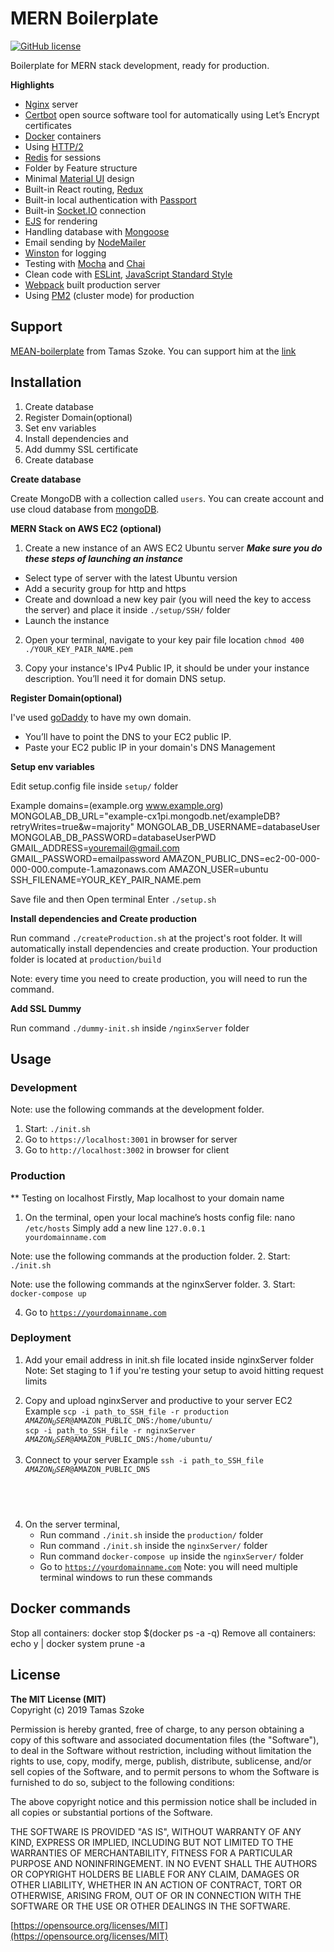 # MERN Boilerplate

[![GitHub license](https://img.shields.io/github/license/tamasszoke/mern-boilerplate.svg)](https://github.com/tamasszoke/mern-boilerplate/blob/master/LICENSE)

Boilerplate for MERN stack development, ready for production.

**Highlights**

+ [Nginx](https://www.nginx.com) server 
+ [Certbot](https://certbot.eff.org) open source software tool for automatically using Let’s Encrypt certificates
+ [Docker](https://www.docker.com/) containers
+ Using [HTTP/2](https://http2.github.io/)
+ [Redis](https://www.npmjs.com/package/connect-redis) for sessions
+ Folder by Feature structure
+ Minimal [Material UI](https://material-ui.com/) design
+ Built-in React routing, [Redux](https://redux.js.org/)
+ Built-in local authentication with [Passport](http://www.passportjs.org/)
+ Built-in [Socket.IO](https://socket.io/) connection
+ [EJS](https://ejs.co/) for rendering
+ Handling database with [Mongoose](https://mongoosejs.com/)
+ Email sending by [NodeMailer](https://nodemailer.com/about/)
+ [Winston](https://github.com/winstonjs/winston) for logging
+ Testing with [Mocha](https://mochajs.org/) and [Chai](https://www.chaijs.com/)
+ Clean code with [ESLint](https://eslint.org/), [JavaScript Standard Style](https://standardjs.com/)
+ [Webpack](https://webpack.js.org/) built production server
+ Using [PM2](http://pm2.keymetrics.io/) (cluster mode) for production

## Support

[MEAN-boilerplate](https://github.com/tamasszoke/mern-boilerplate) from Tamas Szoke. You can support him at the [link](https://github.com/tamasszoke/mern-boilerplate)

## Installation

1. Create database
2. Register Domain(optional)
1. Set env variables
2. Install dependencies and 
3. Add dummy SSL certificate
4. Create database

**Create database**

Create MongoDB with a collection called `users`.
You can create account and use cloud database from [mongoDB](https://www.mongodb.com/).

**MERN Stack on AWS EC2 (optional)**

1. Create a new instance of an AWS EC2 Ubuntu server
***Make sure you do these steps of launching an instance***
- Select type of server with the latest Ubuntu version
- Add a security group for http and https
- Create and download a new key pair (you  will need the key to access the server)  and place it inside <code>./setup/SSH/</code> folder
- Launch the instance

2. Open your terminal, navigate to your key pair file location  <code>chmod 400 ./YOUR_KEY_PAIR_NAME.pem </code>

3. Copy your instance's IPv4 Public IP, it should be under your instance description. You’ll need it for domain DNS setup.

**Register Domain(optional)**

I've used [goDaddy](https://www.godaddy.com) to have my own domain.
- You’ll have to point the DNS to your EC2 public IP.
- Paste your EC2 public IP in your domain's DNS Management

**Setup env variables**

Edit setup.config file inside <code>setup/</code>  folder

Example
    domains=(example.org www.example.org)
    MONGOLAB_DB_URL="example-cx1pi.mongodb.net/exampleDB?retryWrites=true\&w=majority"
    MONGOLAB_DB_USERNAME=databaseUser
    MONGOLAB_DB_PASSWORD=databaseUserPWD
    GMAIL_ADDRESS=youremail@gmail.com
    GMAIL_PASSWORD=emailpassword
    AMAZON_PUBLIC_DNS=ec2-00-000-000-000.compute-1.amazonaws.com
    AMAZON_USER=ubuntu
    SSH_FILENAME=YOUR_KEY_PAIR_NAME.pem

Save file and then Open terminal Enter <code>./setup.sh</code>

**Install dependencies and Create production**

Run command <code>./createProduction.sh</code> at the project's root folder. It will automatically install dependencies and create production. Your production folder is located at <code>production/build</code>

Note: every time you need to create production, you will need to run the command.

**Add SSL Dummy**

Run command <code>./dummy-init.sh</code> inside <code>/nginxServer</code> folder

## Usage

### Development
Note: use the following commands at the development folder.

1. Start: <code>./init.sh</code>
2. Go to <code>https://localhost:3001</code> in browser for server
3. Go to <code>http://localhost:3002</code> in browser for client

### Production
** Testing on localhost
Firstly, Map localhost to your domain name
1. On the terminal, open your local machine’s hosts config file:
nano <code> /etc/hosts</code>
Simply add a new line <code>127.0.0.1  yourdomainname.com</code>

Note: use the following commands at the production folder.
2. Start: <code>./init.sh</code>

Note: use the following commands at the nginxServer folder.
3. Start: <code>docker-compose up</code>

4. Go to <code>https://yourdomainname.com</code>

###  Deployment
1. Add your email address in init.sh file located inside nginxServer folder
Note: Set staging to 1 if you're testing your setup to avoid hitting request limits
2. Copy and upload nginxServer and productive to your server EC2
Example
    <code>scp -i path_to_SSH_file -r production $AMAZON_USER@$AMAZON_PUBLIC_DNS:/home/ubuntu/
    </code>
    <code>scp -i path_to_SSH_file -r nginxServer $AMAZON_USER@$AMAZON_PUBLIC_DNS:/home/ubuntu/
    </code>

3. Connect to your server
Example
    <code>ssh -i path_to_SSH_file $AMAZON_USER@$AMAZON_PUBLIC_DNS
</code>

4. On the server terminal,
    - Run command <code>./init.sh</code> inside the <code>production/</code> folder
    - Run command <code>./init.sh</code> inside the <code>nginxServer/</code> folder
    - Run command <code>docker-compose up</code> inside the <code>nginxServer/</code> folder
    - Go to <code>https://yourdomainname.com</code>
Note: you will need multiple terminal windows to run these commands
## Docker commands

Stop all containers: docker stop $(docker ps -a -q)
Remove all containers: echo y  | docker system prune -a

## License

**The MIT License (MIT)**<br/>
Copyright (c) 2019 Tamas Szoke

Permission is hereby granted, free of charge, to any person obtaining a copy of this software and associated documentation files (the "Software"), to deal in the Software without restriction, including without limitation the rights to use, copy, modify, merge, publish, distribute, sublicense, and/or sell copies of the Software, and to permit persons to whom the Software is furnished to do so, subject to the following conditions:

The above copyright notice and this permission notice shall be included in all copies or substantial portions of the Software.

THE SOFTWARE IS PROVIDED "AS IS", WITHOUT WARRANTY OF ANY KIND, EXPRESS OR IMPLIED, INCLUDING BUT NOT LIMITED TO THE WARRANTIES OF MERCHANTABILITY, FITNESS FOR A PARTICULAR PURPOSE AND NONINFRINGEMENT. IN NO EVENT SHALL THE AUTHORS OR COPYRIGHT HOLDERS BE LIABLE FOR ANY CLAIM, DAMAGES OR OTHER LIABILITY, WHETHER IN AN ACTION OF CONTRACT, TORT OR OTHERWISE, ARISING FROM, OUT OF OR IN CONNECTION WITH THE SOFTWARE OR THE USE OR OTHER DEALINGS IN THE SOFTWARE.

[https://opensource.org/licenses/MIT](https://opensource.org/licenses/MIT)
